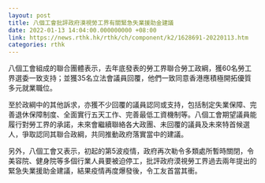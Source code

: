 ```yaml
---
layout: post
title: 八個工會批評政府漠視勞工界有關緊急失業援助金建議
date: 2022-01-13 14:04:00.000000000 +08:00
link: https://news.rthk.hk/rthk/ch/component/k2/1628691-20220113.htm
categories: rthk
---
```


八個工會組成的聯合團體表示，去年底發表的勞工界聯合勞工政綱，獲60名勞工界選委一致支持；並獲35名立法會議員回覆，他們一致同意香港應積極開拓優質多元就業職位。

至於政綱中的其他訴求，亦獲不少回覆的議員認同或支持，包括制定失業保障、完善退休保障制度、全面實行五天工作、完善最低工資機制等。八個工會期望議員能履行對勞工界的承諾，未來會繼續聯絡各大政團、未回覆的議員及未來特首候選人，爭取認同其聯合政綱，共同推動政府落實當中的建議。

另外，八個工會又表示，初起的第5波疫情，政府再次勒令多類處所暫時關閉，令美容院、健身院等多個行業人員要被迫停工，批評政府漠視勞工界過去兩年提出的緊急失業援助金建議，結果疫情再度爆發後，令工友首當其衝。
